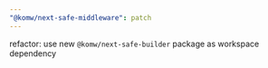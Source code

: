 ```yaml
---
"@komw/next-safe-middleware": patch
---
```


refactor: use new `@komw/next-safe-builder` package as workspace dependency
